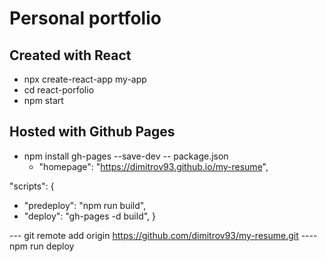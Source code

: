 # Personal portfolio

## Created with React
- npx create-react-app my-app
- cd react-porfolio
- npm start

## Hosted with Github Pages
- npm install gh-pages --save-dev
-- package.json  
  + "homepage": "https://dimitrov93.github.io/my-resume",

"scripts": {
+   "predeploy": "npm run build",
+   "deploy": "gh-pages -d build",
}

--- git remote add origin https://github.com/dimitrov93/my-resume.git
---- npm run deploy
